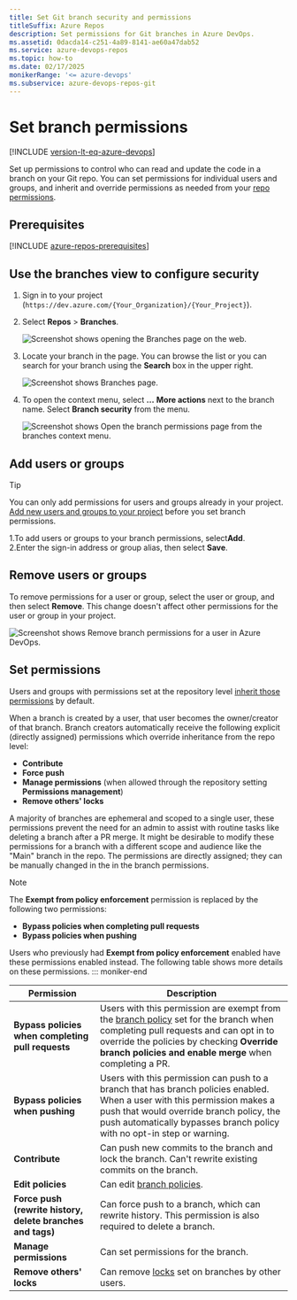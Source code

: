 ```yaml
---
title: Set Git branch security and permissions
titleSuffix: Azure Repos
description: Set permissions for Git branches in Azure DevOps.
ms.assetid: 0dacda14-c251-4a89-8141-ae60a47dab52
ms.service: azure-devops-repos
ms.topic: how-to
ms.date: 02/17/2025
monikerRange: '<= azure-devops'
ms.subservice: azure-devops-repos-git
---
```


# Set branch permissions

[!INCLUDE [version-lt-eq-azure-devops](../../includes/version-lt-eq-azure-devops.md)]

Set up permissions to control who can read and update the code in a branch on your Git repo.
You can set permissions for individual users and groups, and inherit and override permissions as needed from your [repo permissions](set-git-repository-permissions.md#git-repository).

## Prerequisites

[!INCLUDE [azure-repos-prerequisites](includes/azure-repos-prerequisites.md)]

## Use the branches view to configure security

1. Sign in to your project (```https://dev.azure.com/{Your_Organization}/{Your_Project}```).
2. Select **Repos** > **Branches**.

   ![Screenshot shows opening the Branches page on the web.](media/branches/branches_nav-new-nav.png)

3. Locate your branch in the page. You can browse the list or you can search for your branch using the **Search** box in the upper right.

   ![Screenshot shows Branches page.](media/branches/branches-page.png)

4. To open the context menu, select **...** **More actions** next to the branch name. Select **Branch security** from the menu.

   ![Screenshot shows Open the branch permissions page from the branches context menu.](media/branches/branches_context_menu_permissions.png)

## Add users or groups

> [!TIP]    
> You can only add permissions for users and groups already in your project. [Add new users and groups to your project](../../organizations/security/add-users-team-project.md) before you set branch permissions. 

1.To add users or groups to your branch permissions, select**Add**.  
2.Enter the sign-in address or group alias, then select **Save**.

## Remove users or groups

To remove permissions for a user or group, select the user or group, and then select **Remove**. This change doesn't affect other permissions for the user or group in your project.    

![Screenshot shows Remove branch permissions for a user in Azure DevOps.](media/branches/remove_permissions.png)
 
## Set permissions 

Users and groups with permissions set at the repository level [inherit those permissions](../../organizations/security/about-permissions.md#permission-inheritance) by default.

When a branch is created by a user, that user becomes the owner/creator of that branch. Branch creators automatically receive the following explicit (directly assigned) permissions which override inheritance from the repo level:  

- **Contribute**
- **Force push**
- **Manage permissions** (when allowed through the repository setting **Permissions management**)
- **Remove others' locks**

A majority of branches are ephemeral and scoped to a single user, these permissions prevent the need for an admin to assist with routine tasks like deleting a branch after a PR merge. It might be desirable to modify these permissions for a branch with a different scope and audience like the "Main" branch in the repo. The permissions are directly assigned; they can be manually changed in the in the branch permissions.

> [!NOTE]
> The **Exempt from policy enforcement** permission is replaced by the following two permissions:
>
> - **Bypass policies when completing pull requests**
> - **Bypass policies when pushing**
>
> Users who previously had **Exempt from policy enforcement** enabled have these permissions enabled instead. The following table shows more details on these permissions.
::: moniker-end

| **Permission** | **Description** |
|----------------|-----------------|
| **Bypass policies when completing pull requests** | Users with this permission are exempt from the [branch policy](branch-policies.md) set for the branch when completing pull requests and can opt in to override the policies by checking **Override branch policies and enable merge** when completing a PR. |
| **Bypass policies when pushing** | Users with this permission can push to a branch that has branch policies enabled. When a user with this permission makes a push that would override branch policy, the push automatically bypasses branch policy with no opt-in step or warning. |
| **Contribute** | Can push new commits to the branch and lock the branch. Can't rewrite existing commits on the branch. |
| **Edit policies** | Can edit [branch policies](branch-policies.md). |
| **Force push (rewrite history, delete branches and tags)** | Can force push to a branch, which can rewrite history. This permission is also required to delete a branch. |
| **Manage permissions** | Can set permissions for the branch. |
| **Remove others' locks** | Can remove [locks](lock-branches.md) set on branches by other users. |